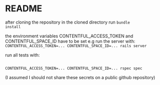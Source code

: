 # README

after cloning the repository in the cloned directory run
<code>bundle install</code>

the environment variables CONTENTFUL_ACCESS_TOKEN and CONTENTFUL_SPACE_ID have to be set
e.g run the server with:
<code>
CONTENTFUL_ACCESS_TOKEN=... CONTENTFUL_SPACE_ID=... rails server
</code>

<p>run all tests with:</p>
<code>
CONTENTFUL_ACCESS_TOKEN=... CONTENTFUL_SPACE_ID=... rspec spec
</code>
<p>(I assumed I should not share these secrets on a public github repository)</p>